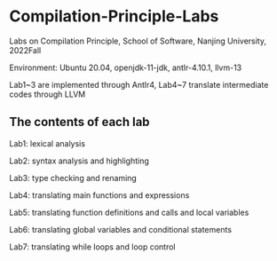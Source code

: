 # Compilation-Principle-Labs
Labs on Compilation Principle, School of Software, Nanjing University, 2022Fall

Environment: Ubuntu 20.04, openjdk-11-jdk, antlr-4.10.1, llvm-13

Lab1\~3 are implemented through Antlr4, Lab4\~7 translate intermediate codes through LLVM

<h2>The contents of each lab</h2>

Lab1: lexical analysis

Lab2: syntax analysis and highlighting

Lab3: type checking and renaming

Lab4: translating main functions and expressions

Lab5: translating function definitions and calls and local variables

Lab6: translating global variables and conditional statements

Lab7: translating while loops and loop control

